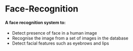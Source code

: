 # Face-Recognition

#### A face recognition system to:
- Detect presence of face in a human image
- Recognise the image from a set of images in the database
- Detect facial features such as eyebrows and lips
